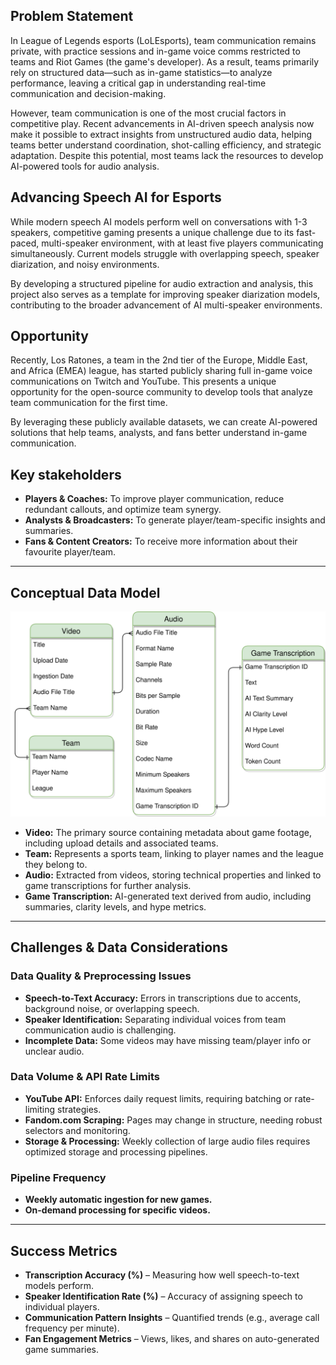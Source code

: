 ## **Problem Statement**

In League of Legends esports (LoLEsports), team communication remains private, with practice sessions and in-game voice comms restricted to teams and Riot Games (the game's developer). As a result, teams primarily rely on structured data—such as in-game statistics—to analyze performance, leaving a critical gap in understanding real-time communication and decision-making.

However, team communication is one of the most crucial factors in competitive play. Recent advancements in AI-driven speech analysis now make it possible to extract insights from unstructured audio data, helping teams better understand coordination, shot-calling efficiency, and strategic adaptation. Despite this potential, most teams lack the resources to develop AI-powered tools for audio analysis.

## **Advancing Speech AI for Esports**

While modern speech AI models perform well on conversations with 1-3 speakers, competitive gaming presents a unique challenge due to its fast-paced, multi-speaker environment, with at least five players communicating simultaneously. Current models struggle with overlapping speech, speaker diarization, and noisy environments.

By developing a structured pipeline for audio extraction and analysis, this project also serves as a template for improving speaker diarization models, contributing to the broader advancement of AI multi-speaker environments.

## **Opportunity**

Recently, Los Ratones, a team in the 2nd tier of the Europe, Middle East, and Africa (EMEA) league, has started publicly sharing full in-game voice communications on Twitch and YouTube. This presents a unique opportunity for the open-source community to develop tools that analyze team communication for the first time.

By leveraging these publicly available datasets, we can create AI-powered solutions that help teams, analysts, and fans better understand in-game communication.

## **Key stakeholders**

- **Players & Coaches:** To improve player communication, reduce redundant callouts, and optimize team synergy.
- **Analysts & Broadcasters:** To generate player/team-specific insights and summaries.
- **Fans & Content Creators:** To receive more information about their favourite player/team.

---

## **Conceptual Data Model**

![conceptial-model](project_info/conceptial_model.svg)

- **Video:** The primary source containing metadata about game footage, including upload details and associated teams.
- **Team:** Represents a sports team, linking to player names and the league they belong to.
- **Audio:** Extracted from videos, storing technical properties and linked to game transcriptions for further analysis.
- **Game Transcription:** AI-generated text derived from audio, including summaries, clarity levels, and hype metrics.

---

## **Challenges & Data Considerations**

### **Data Quality & Preprocessing Issues**
- **Speech-to-Text Accuracy:** Errors in transcriptions due to accents, background noise, or overlapping speech.
- **Speaker Identification:** Separating individual voices from team communication audio is challenging.
- **Incomplete Data:** Some videos may have missing team/player info or unclear audio.

### **Data Volume & API Rate Limits**
- **YouTube API:** Enforces daily request limits, requiring batching or rate-limiting strategies.
- **Fandom.com Scraping:** Pages may change in structure, needing robust selectors and monitoring.
- **Storage & Processing:** Weekly collection of large audio files requires optimized storage and processing pipelines.

### **Pipeline Frequency**
- **Weekly automatic ingestion for new games.**
- **On-demand processing for specific videos.**

---

## **Success Metrics**
- **Transcription Accuracy (%)** – Measuring how well speech-to-text models perform.
- **Speaker Identification Rate (%)** – Accuracy of assigning speech to individual players.
- **Communication Pattern Insights** – Quantified trends (e.g., average call frequency per minute).
- **Fan Engagement Metrics** – Views, likes, and shares on auto-generated game summaries.

